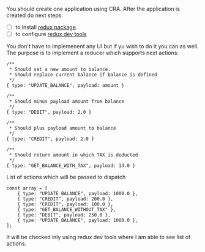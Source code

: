 
You should create one application using CRA. After the application is created do next steps:
- [ ] to install [redux package](https://www.npmjs.com/package/redux). 
- [ ] to configure [redux dev tools](https://github.com/reduxjs/redux-devtools)

You don't have to implemenent any UI but if yu wish to do it you can as well.
The purpose is to implement a reducer which supports next actions:
```
/**
 * Should set a new amount to balance. 
 * Should replace current balance if balance is defined
 */
{ type: "UPDATE_BALANCE", payload: amount }

/**
 * Should minus payload amount from balance
 */
{ type: "DEBIT", payload: 2.0 }

/**
 * Should plus payload amount to balance
 */
{ type: "CREDIT", payload: 2.0 }

/**
 * Should return amount in which TAX is deducted
 */
{ type: "GET_BALANCE_WITH_TAX", payload: 14.0 }
```

List of actions which will be passed to dispatch
```
const array = [
    { type: "UPDATE_BALANCE", payload: 1000.0 },
    { type: "CREDIT", payload: 200.0 },
    { type: "CREDIT", payload: 100.0 },
    { type: "GET_BALANCE_WITHOUT_TAX" },
    { type: "DEBIT", payload: 250.0 },
    { type: "UPDATE_BALANCE", payload: 1000.0 },
];
```

It will be checked inly using redux dev tools where I am able to see list of actions.
